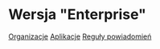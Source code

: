 # Wersja "Enterprise"

[Organizacje](/enterprise/organizations.md)
[Aplikacje](/enterprise/applications.md)
[Reguły powiadomień](/enterprise/alert-rules.md)